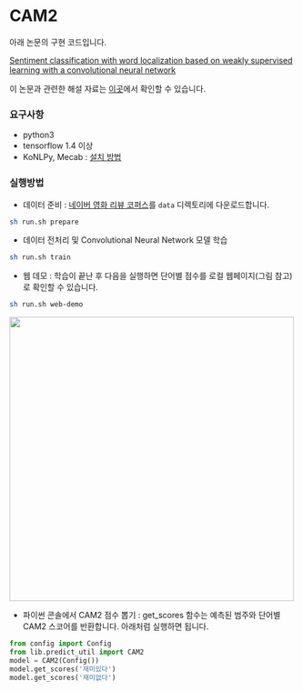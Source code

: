 # CAM2
아래 논문의 구현 코드입니다.

[Sentiment classification with word localization based on weakly supervised learning with a convolutional neural network](https://www.sciencedirect.com/science/article/abs/pii/S0950705118301710)

이 논문과 관련한 해설 자료는 [이곳](https://drive.google.com/open?id=1JOS8yqAnULXdEKCopJXh4Gp-BC6In7by)에서 확인할 수 있습니다.


### 요구사항

- python3
- tensorflow 1.4 이상
- KoNLPy, Mecab : [설치 방법](http://konlpy.org/en/latest/install/)

### 실행방법

- 데이터 준비 : [네이버 영화 리뷰 코퍼스](https://github.com/e9t/nsmc)를 `data` 디렉토리에 다운로드합니다.

```bash
sh run.sh prepare
```

- 데이터 전처리 및 Convolutional Neural Network 모델 학습

```bash
sh run.sh train
```

- 웹 데모 : 학습이 끝난 후 다음을 실행하면 단어별 점수를 로컬 웹페이지(그림 참고)로 확인할 수 있습니다.

```bash
sh run.sh web-demo
```

<img src='http://drive.google.com/uc?export=view&id=1rGGxNzaU6443g8FaeJaIat_3Qa-ofeqW' width="500"><br>

- 파이썬 콘솔에서 CAM2 점수 뽑기 : get_scores 함수는 예측된 범주와 단어별 CAM2 스코어를 반환합니다. 아래처럼 실행하면 됩니다.

```python
from config import Config
from lib.predict_util import CAM2
model = CAM2(Config())
model.get_scores('재미있다')
model.get_scores('재미없다')
```